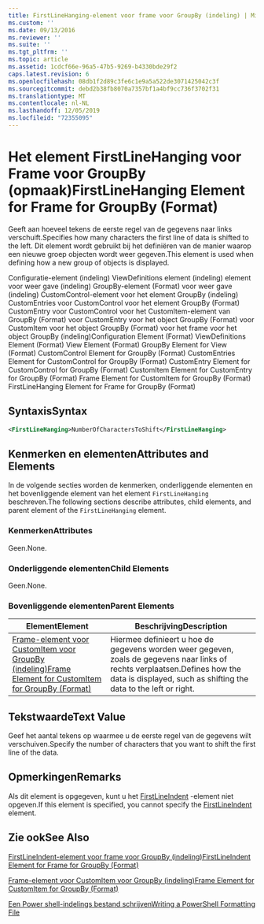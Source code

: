 ```yaml
---
title: FirstLineHanging-element voor frame voor GroupBy (indeling) | Microsoft Docs
ms.custom: ''
ms.date: 09/13/2016
ms.reviewer: ''
ms.suite: ''
ms.tgt_pltfrm: ''
ms.topic: article
ms.assetid: 1cdcf66e-96a5-47b5-9269-b4330bde29f2
caps.latest.revision: 6
ms.openlocfilehash: 08db1f2d89c3fe6c1e9a5a522de3071425042c3f
ms.sourcegitcommit: debd2b38fb8070a7357bf1a4bf9cc736f3702f31
ms.translationtype: MT
ms.contentlocale: nl-NL
ms.lasthandoff: 12/05/2019
ms.locfileid: "72355095"
---
```

# <a name="firstlinehanging-element-for-frame-for-groupby-format"></a><span data-ttu-id="4b440-102">Het element FirstLineHanging voor Frame voor GroupBy (opmaak)</span><span class="sxs-lookup"><span data-stu-id="4b440-102">FirstLineHanging Element for Frame for GroupBy (Format)</span></span>

<span data-ttu-id="4b440-103">Geeft aan hoeveel tekens de eerste regel van de gegevens naar links verschuift.</span><span class="sxs-lookup"><span data-stu-id="4b440-103">Specifies how many characters the first line of data is shifted to the left.</span></span> <span data-ttu-id="4b440-104">Dit element wordt gebruikt bij het definiëren van de manier waarop een nieuwe groep objecten wordt weer gegeven.</span><span class="sxs-lookup"><span data-stu-id="4b440-104">This element is used when defining how a new group of objects is displayed.</span></span>

<span data-ttu-id="4b440-105">Configuratie-element (indeling) ViewDefinitions element (indeling) element voor weer gave (indeling) GroupBy-element (Format) voor weer gave (indeling) CustomControl-element voor het element GroupBy (indeling) CustomEntries voor CustomControl voor het element GroupBy (Format) CustomEntry voor CustomControl voor het CustomItem-element van GroupBy (Format) voor CustomEntry voor het object GroupBy (Format) voor CustomItem voor het object GroupBy (Format) voor het frame voor het object GroupBy (indeling)</span><span class="sxs-lookup"><span data-stu-id="4b440-105">Configuration Element (Format) ViewDefinitions Element (Format) View Element (Format) GroupBy Element for View (Format) CustomControl Element for GroupBy (Format) CustomEntries Element for CustomControl for GroupBy (Format) CustomEntry Element for CustomControl for GroupBy (Format) CustomItem Element for CustomEntry for GroupBy (Format) Frame Element for CustomItem for GroupBy (Format) FirstLineHanging Element for Frame for GroupBy (Format)</span></span>

## <a name="syntax"></a><span data-ttu-id="4b440-106">Syntaxis</span><span class="sxs-lookup"><span data-stu-id="4b440-106">Syntax</span></span>

```xml
<FirstLineHanging>NumberOfCharactersToShift</FirstLineHanging>
```

## <a name="attributes-and-elements"></a><span data-ttu-id="4b440-107">Kenmerken en elementen</span><span class="sxs-lookup"><span data-stu-id="4b440-107">Attributes and Elements</span></span>

<span data-ttu-id="4b440-108">In de volgende secties worden de kenmerken, onderliggende elementen en het bovenliggende element van het element `FirstLineHanging` beschreven.</span><span class="sxs-lookup"><span data-stu-id="4b440-108">The following sections describe attributes, child elements, and parent element of the `FirstLineHanging` element.</span></span>

### <a name="attributes"></a><span data-ttu-id="4b440-109">Kenmerken</span><span class="sxs-lookup"><span data-stu-id="4b440-109">Attributes</span></span>

<span data-ttu-id="4b440-110">Geen.</span><span class="sxs-lookup"><span data-stu-id="4b440-110">None.</span></span>

### <a name="child-elements"></a><span data-ttu-id="4b440-111">Onderliggende elementen</span><span class="sxs-lookup"><span data-stu-id="4b440-111">Child Elements</span></span>

<span data-ttu-id="4b440-112">Geen.</span><span class="sxs-lookup"><span data-stu-id="4b440-112">None.</span></span>

### <a name="parent-elements"></a><span data-ttu-id="4b440-113">Bovenliggende elementen</span><span class="sxs-lookup"><span data-stu-id="4b440-113">Parent Elements</span></span>

|<span data-ttu-id="4b440-114">Element</span><span class="sxs-lookup"><span data-stu-id="4b440-114">Element</span></span>|<span data-ttu-id="4b440-115">Beschrijving</span><span class="sxs-lookup"><span data-stu-id="4b440-115">Description</span></span>|
|-------------|-----------------|
|[<span data-ttu-id="4b440-116">Frame-element voor CustomItem voor GroupBy (indeling)</span><span class="sxs-lookup"><span data-stu-id="4b440-116">Frame Element for CustomItem for GroupBy (Format)</span></span>](./frame-element-for-customitem-for-groupby-format.md)|<span data-ttu-id="4b440-117">Hiermee definieert u hoe de gegevens worden weer gegeven, zoals de gegevens naar links of rechts verplaatsen.</span><span class="sxs-lookup"><span data-stu-id="4b440-117">Defines how the data is displayed, such as shifting the data to the left or right.</span></span>|

## <a name="text-value"></a><span data-ttu-id="4b440-118">Tekstwaarde</span><span class="sxs-lookup"><span data-stu-id="4b440-118">Text Value</span></span>

<span data-ttu-id="4b440-119">Geef het aantal tekens op waarmee u de eerste regel van de gegevens wilt verschuiven.</span><span class="sxs-lookup"><span data-stu-id="4b440-119">Specify the number of characters that you want to shift the first line of the data.</span></span>

## <a name="remarks"></a><span data-ttu-id="4b440-120">Opmerkingen</span><span class="sxs-lookup"><span data-stu-id="4b440-120">Remarks</span></span>

<span data-ttu-id="4b440-121">Als dit element is opgegeven, kunt u het [FirstLineIndent](./firstlineindent-element-for-frame-for-groupby-format.md) -element niet opgeven.</span><span class="sxs-lookup"><span data-stu-id="4b440-121">If this element is specified, you cannot specify the [FirstLineIndent](./firstlineindent-element-for-frame-for-groupby-format.md) element.</span></span>

## <a name="see-also"></a><span data-ttu-id="4b440-122">Zie ook</span><span class="sxs-lookup"><span data-stu-id="4b440-122">See Also</span></span>

[<span data-ttu-id="4b440-123">FirstLineIndent-element voor frame voor GroupBy (indeling)</span><span class="sxs-lookup"><span data-stu-id="4b440-123">FirstLineIndent Element for Frame for GroupBy (Format)</span></span>](./firstlineindent-element-for-frame-for-groupby-format.md)

[<span data-ttu-id="4b440-124">Frame-element voor CustomItem voor GroupBy (indeling)</span><span class="sxs-lookup"><span data-stu-id="4b440-124">Frame Element for CustomItem for GroupBy (Format)</span></span>](./frame-element-for-customitem-for-groupby-format.md)

[<span data-ttu-id="4b440-125">Een Power shell-indelings bestand schrijven</span><span class="sxs-lookup"><span data-stu-id="4b440-125">Writing a PowerShell Formatting File</span></span>](./writing-a-powershell-formatting-file.md)
